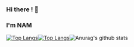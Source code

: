 ### Hi there ! 👋
### I'm NAM 

[![Top Langs](https://github-readme-stats.vercel.app/api/top-langs/?username=trinhnam12345z&langs_count=8)](https://github.com/anuraghazra/github-readme-stats)[![Top Langs](https://github-readme-stats.vercel.app/api/top-langs/?username=trinhnam12345z&layout=compact)](https://github.com/anuraghazra/github-readme-stats)![Anurag's github stats](https://github-readme-stats.vercel.app/api?username=trinhnam12345z&show_icons=true&theme=default)




